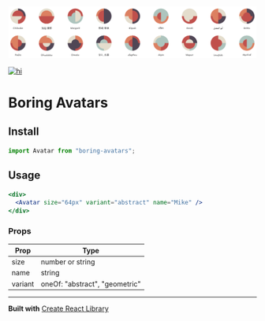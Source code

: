 ![boring avatars preview](public/boring-avatars-preview.png)

<a href="https://www.npmjs.com/package/boring-avatars" target="_blank">

![hi](https://badgen.net/npm/v/boring-avatars)

</a>

# Boring Avatars

## Install

```jsx
import Avatar from "boring-avatars";
```

## Usage

```jsx
<div>
  <Avatar size="64px" variant="abstract" name="Mike" />
</div>
```

### Props

| Prop    | Type                           |
| ------- | ------------------------------ |
| size    | number or string               |
| name    | string                         |
| variant | oneOf: "abstract", "geometric" |

---

**Built with**
[Create React Library](https://github.com/DimiMikadze/create-react-library)
